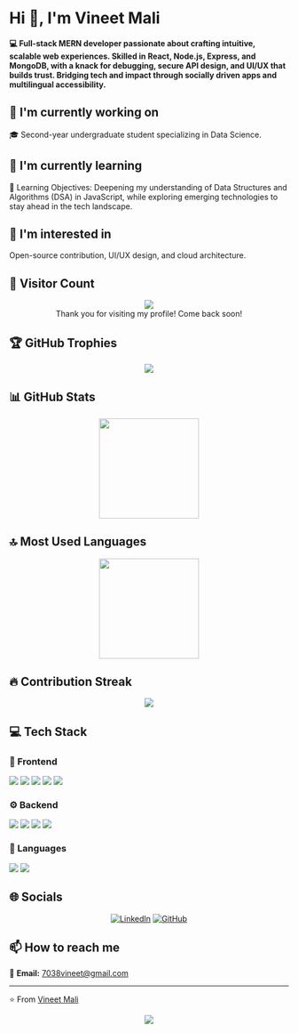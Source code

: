 # Hi 👋, I'm Vineet Mali

**💻 Full-stack MERN developer passionate about crafting intuitive, scalable web experiences. Skilled in React, Node.js, Express, and MongoDB, with a knack for debugging, secure API design, and UI/UX that builds trust. Bridging tech and impact through socially driven apps and multilingual accessibility.**

## 🔭 I'm currently working on

🎓 Second-year undergraduate student specializing in Data Science.

## 🌱 I'm currently learning

🎯 Learning Objectives: Deepening my understanding of Data Structures and Algorithms (DSA) in JavaScript, while exploring emerging technologies to stay ahead in the tech landscape.

## 👀 I'm interested in

Open-source contribution, UI/UX design, and cloud architecture.

## 👀 Visitor Count

<!-- ⚠️ Important: Replace '48vineet' with your actual GitHub username in the URL below -->
<p align="center">
  <img src="![](https://komarev.com/ghpvc/?username=48vineet&style=for-the-badge)" />
  <br>Thank you for visiting my profile! Come back soon!
</p>

## 🏆 GitHub Trophies

<!-- ⚠️ Important: Replace '48vineet' with your actual GitHub username in the URL below -->
<p align="center">
  <img src="https://github-profile-trophy.vercel.app/?username=48vineet&theme=flat&column=7&margin-w=15&margin-h=15" />
</p>

## 📊 GitHub Stats

<!-- ⚠️ Important: Replace '48vineet' with your actual GitHub username in the URL below -->
<div align="center">
  <img height="180em" src="https://github-readme-stats.vercel.app/api?username=48vineet&show_icons=true&theme=default&include_all_commits=true&count_private=true"/>
</div>

## 🔝 Most Used Languages

<!-- ⚠️ Important: Replace '48vineet' with your actual GitHub username in the URL below -->
<div align="center">
  <img height="180em" src="https://github-readme-stats.vercel.app/api/top-langs/?username=48vineet&layout=compact&langs_count=10&theme=default"/>
</div>

## 🔥 Contribution Streak

<!-- ⚠️ Important: Replace '48vineet' with your actual GitHub username in the URL below -->
<div align="center">
  <img src="https://github-readme-streak-stats.herokuapp.com/?user=48vineet&theme=default&hide_border=false" />
</div>

## 💻 Tech Stack

### 🎨 Frontend

<img src="https://img.shields.io/badge/React-ff69b4?style=for-the-badge&logo=react&logoColor=white" /> <img src="https://img.shields.io/badge/HTML5-ff69b4?style=for-the-badge&logo=html5&logoColor=white" /> <img src="https://img.shields.io/badge/CSS3-ff69b4?style=for-the-badge&logo=css3&logoColor=white" /> <img src="https://img.shields.io/badge/Tailwind-ff69b4?style=for-the-badge&logo=tailwind&logoColor=white" /> <img src="https://img.shields.io/badge/Bootstrap-ff69b4?style=for-the-badge&logo=bootstrap&logoColor=white" /> 

### ⚙️ Backend

<img src="https://img.shields.io/badge/Express-4169e1?style=for-the-badge&logo=express&logoColor=white" /> <img src="https://img.shields.io/badge/Node.js-4169e1?style=for-the-badge&logo=node.js&logoColor=white" /> <img src="https://img.shields.io/badge/MongoDB-4169e1?style=for-the-badge&logo=mongodb&logoColor=white" /> <img src="https://img.shields.io/badge/MySQL-4169e1?style=for-the-badge&logo=mysql&logoColor=white" /> 

### 💬 Languages

<img src="https://img.shields.io/badge/JavaScript-FFA500?style=for-the-badge&logo=javascript&logoColor=white" /> <img src="https://img.shields.io/badge/C-FFA500?style=for-the-badge&logo=c&logoColor=white" /> 

## 🌐 Socials

<div align="center">

[![LinkedIn](https://img.shields.io/badge/LinkedIn-%230077B5.svg?logo=linkedin&logoColor=white)](https://www.linkedin.com/in/48-vineet/) [![GitHub](https://img.shields.io/badge/GitHub-%23121011.svg?logo=github&logoColor=white)](https://github.com/48vineet) 

</div>

## 📫 How to reach me

<div align="left">

📧 **Email:** [7038vineet@gmail.com](mailto:7038vineet@gmail.com)

</div>

---
⭐️ From [Vineet Mali](https://github.com/48vineet)

<!-- Profile views counter -->
<div align="center">
  <img src="![](https://komarev.com/ghpvc/?username=48vineet&style=for-the-badge)" />
</div>

